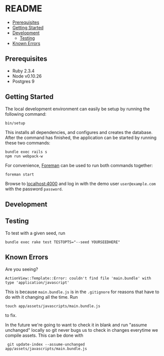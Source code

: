 # README

- [Prerequisites](#prerequisites)
- [Getting Started](#getting-started)
- [Development](#development)
  - [Testing](#testing)
- [Known Errors](#known-errors)

## Prerequisites

- Ruby 2.3.4
- Node v0.10.26
- Postgres 9

## Getting Started

The local development environment can easily be setup by running the following
command:

    bin/setup

This installs all dependencies, and configures and creates the database. After
the command has finished, the application can be started by running these two
commands:

```
bundle exec rails s
npm run webpack-w
```

For convenience, [Foreman](https://github.com/ddollar/foreman) can be used to
run both commands together:

    foreman start

Browse to [localhost:4000](http://localhost:4000) and log in with the demo user
`user@example.com` with the password `password`.

## Development

## Testing

To test with a given seed, run

    bundle exec rake test TESTOPTS="--seed YOURSEEDHERE"

## Known Errors

Are you seeing?
```
ActionView::Template::Error: couldn't find file 'main.bundle' with type 'application/javascript'
```

This is because `main.bundle.js` is in the `.gitignore` for reasons that have to
do with it changing all the time. Run

```
touch app/assets/javascripts/main.bundle.js
```

to fix.

In the future we're going to want to check it in blank and run "assume
unchanged" locally so git never bugs us to check in changes everytime we compile
assets. This can be done with

```
 git update-index --assume-unchanged app/assets/javascripts/main.bundle.js
```
